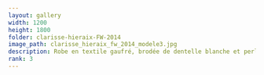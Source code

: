 ```yaml
---
layout: gallery
width: 1200
height: 1800
folder: clarisse-hieraix-FW-2014
image_path: clarisse_hieraix_fw_2014_modele3.jpg
description: Robe en textile gaufré, brodée de dentelle blanche et perles de silicone Cristal
rank: 3
---
```

